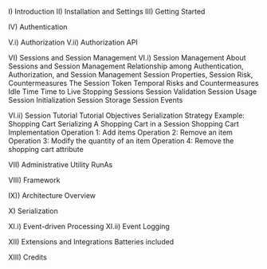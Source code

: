 I) Introduction
II) Installation and Settings
III) Getting Started

IV) Authentication

V.i) Authorization
V.ii) Authorization API

VI) Sessions and Session Management
VI.i) Session Management
    About Sessions and Session Management
    Relationship among Authentication, Authorization, and Session Management
    Session Properties, Session Risk, Countermeasures
        The Session Token
        Temporal Risks and Countermeasures
            Idle Time
            Time to Live
    Stopping Sessions
    Session Validation
    Session Usage
        Session Initialization
    Session Storage
    Session Events

VI.ii) Session Tutorial
    Tutorial Objectives
    Serialization Strategy
    Example:  Shopping Cart
        Serializing A Shopping Cart in a Session
        Shopping Cart Implementation
        Operation 1:  Add items
        Operation 2:  Remove an item
        Operation 3:  Modify the quantity of an item
        Operation 4:  Remove the shopping cart attribute

VII) Administrative Utility
    RunAs

VIII) Framework

IX)) Architecture Overview

X) Serialization

XI.i) Event-driven Processing
XI.ii) Event Logging

XII) Extensions and Integrations
    Batteries included

XIII) Credits

